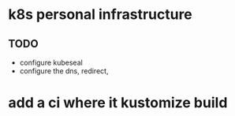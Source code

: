 # k8s personal infrastructure

## TODO 
* configure kubeseal
* configure the dns, redirect, 

# add a ci where it kustomize build 


